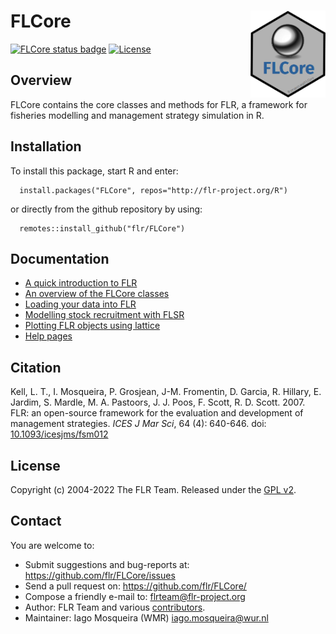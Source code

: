 # FLCore <img src="man/figures/logo.png" align="right" width="120" />

[![FLCore status badge](https://flr.r-universe.dev/badges/FLCore)](https://flr.r-universe.dev/FLCore)
[![License](https://eddelbuettel.github.io/badges/GPL2+.svg)](https://www.gnu.org/licenses/gpl-2.0.html)

## Overview
FLCore contains the core classes and methods for FLR, a framework for fisheries modelling and management strategy simulation in R.

## Installation
To install this package, start R and enter:

```
  install.packages("FLCore", repos="http://flr-project.org/R")
```

or directly from the github repository by using:

```
  remotes::install_github("flr/FLCore")
```

## Documentation
- [A quick introduction to FLR](http://www.flr-project.org/doc/A_quick_introduction_to_FLR.html)
- [An overview of the FLCore classes](http://www.flr-project.org/doc/An_overview_of_the_FLCore_classes.html)
- [Loading your data into FLR](http://www.flr-project.org/doc/Loading_your_data_into_FLR.html)
- [Modelling stock recruitment with FLSR](http://www.flr-project.org/doc/Modelling_stock_recruitment_with_FLSR.html)
- [Plotting FLR objects using lattice](https://flr-project.org/doc/Plotting_FLR_objects_using_lattice.html)
- [Help pages](https://flr-project.org/FLCore/reference/index.html)

## Citation
Kell, L. T., I. Mosqueira, P. Grosjean, J-M. Fromentin, D. Garcia, R. Hillary, E. Jardim, S. Mardle, M. A. Pastoors, J. J. Poos, F. Scott, R. D. Scott. 2007. FLR: an open-source framework for the evaluation and development of management strategies. *ICES J Mar Sci*, 64 (4): 640-646. doi: [10.1093/icesjms/fsm012](https://doi.org/10.1093/icesjms/fsm012)

## License
Copyright (c) 2004-2022 The FLR Team. Released under the [GPL v2](http://www.gnu.org/licenses/gpl-2.0.html).

## Contact
You are welcome to:

- Submit suggestions and bug-reports at: <https://github.com/flr/FLCore/issues>
- Send a pull request on: <https://github.com/flr/FLCore/>
- Compose a friendly e-mail to: <flrteam@flr-project.org>
- Author: FLR Team and various [contributors](CONTRIBUTORS.md).
- Maintainer: Iago Mosqueira (WMR) <iago.mosqueira@wur.nl>
